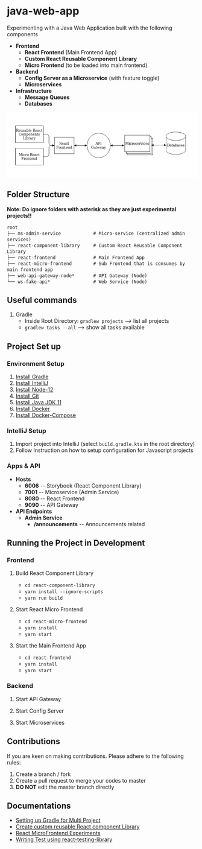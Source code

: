 # java-web-app

Experimenting with a Java Web Application built with the following components
- **Frontend**
    - **React Frontend** (Main Frontend App)
    - **Custom React Reusable Component Library**
    - **Micro Frontend** (to be loaded into main frontend)
- **Backend**
    - **Config Server as a Microservice** (with feature toggle)
    - **Microservices**
- **Infrastructure**
    - **Message Queues**
    - **Databases**

![Architecture](doc/architecture.png)

## Folder Structure

**Note: Do ignore folders with asterisk as they are just experimental projects!!**

```
root    
├── ms-admin-service            # Micro-service (centralized admin services)
├── react-component-library     # Custom React Reusable Component Library
├── react-frontend              # Main Frontend App
├── react-micro-frontend        # Sub Frontend that is consumes by main frontend app  
├── web-api-gateway-node*       # API Gateway (Node)
└── ws-fake-api*                # Web Service (Node)
```

## Useful commands

1. Gradle
    - Inside Root Directory: `gradlew projects` --> list all projects
    - `gradlew tasks --all` --> show all tasks available

## Project Set up

### Environment Setup

1. [Install Gradle](https://gradle.org/install/#manually)
2. [Install IntelliJ](https://www.jetbrains.com/help/idea/installation-guide.html#toolbox)
3. [Install Node-12](https://github.com/nodejs/help/wiki/Installation)
4. [Install Git](https://git-scm.com/book/en/v2/Getting-Started-Installing-Git)
5. [Install Java JDK 11](https://www.oracle.com/java/technologies/javase-jdk11-downloads.html)
6. [Install Docker](https://docs.docker.com/get-docker/)
7. [Install Docker-Compose](https://docs.docker.com/compose/install/)

### IntelliJ Setup

1. Import project into IntelliJ (select `build.gradle.kts` in the root directory)
2. Follow Instruction on how to setup configuration for Javascript projects

### Apps & API

- **Hosts**
    - **6006** -- Storybook (React Component Library)
    - **7001** -- Microservice (Admin Service)
    - **8080** -- React Frontend
    - **9090** -- API Gateway
- **API Endpoints**
    - **Admin Service**
        - **/announcements** -- Announcements related 

## Running the Project in Development

### Frontend

1. Build React Component Library
    - `cd react-component-library`
    - `yarn install --ignore-scripts`
    - `yarn run build`

2. Start React Micro Frontend
    - `cd react-micro-frontend`
    - `yarn install`
    - `yarn start`

3. Start the Main Frontend App
    - `cd react-frontend`
    - `yarn install`
    - `yarn start`
    
### Backend

1. Start API Gateway

2. Start Config Server

3. Start Microservices

## Contributions

If you are keen on making contributions. Please adhere to the following rules:
1. Create a branch / fork 
2. Create a pull request to merge your codes to master
3. **DO NOT** edit the master branch directly

## Documentations

- [Setting up Gradle for Multi Project](doc/CreateProject.md)
- [Create custom reusable React component Library](react-component-library)
- [React MicroFrontend Experiments](https://github.com/awarenessxz/react-micro-frontend)
- [Writing Test using react-testing-library](react-component-library/doc/TESTING_USING_REACT_TESTING_LIBRARY.md)
